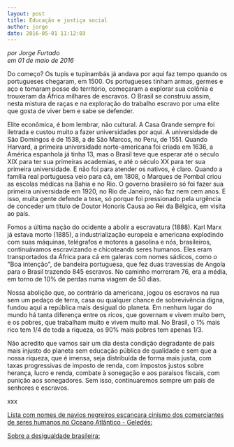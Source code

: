 ```yaml
---
layout: post
title: Educação e justiça social
author: jorge
date: 2016-05-01 11:12:03
---
```

*por Jorge Furtado*\
*em 01 de maio de 2016*

Do começo? Os tupis e tupinambás já andava por aqui faz tempo quando os portugueses chegaram, em 1500. Os portugueses tinham armas, germes e aço e tomaram posse do território, começaram a explorar sua colônia e trouxeram da África milhares de escravos. O Brasil se construiu assim, nesta mistura de raças e na exploração do trabalho escravo por uma elite que gosta de viver bem e sabe se defender.

Elite econômica, é bom lembrar, não cultural. A Casa Grande sempre foi iletrada e custou muito a fazer universidades por aqui. A universidade de São Domingos é de 1538, a de São Marcos, no Peru, de 1551. Quando Harvard, a primeira universidade norte-americana foi criada em 1636, a América espanhola já tinha 13, mas o Brasil teve que esperar até o século XIX para ter sua primeiras academias, e até o século XX para ter sua primeira universidade. E não foi para atender os nativos, é claro. Quando a família real portuguesa veio para cá, em 1808, o Marques de Pombal criou as escolas médicas na Bahia e no Rio. O governo brasileiro só foi fazer sua primeira universidade em 1920, no Rio de Janeiro, não faz nem cem anos. E isso, muita gente defende a tese, só porque foi pressionado pela urgência de conceder um título de Doutor Honoris Causa ao Rei da Bélgica, em visita ao país.

Fomos a última nação do ocidente a abolir a escravatura (1888). Karl Marx já estava morto (1885), a industrialização europeia e americana explodindo com suas máquinas, telégrafos e motores a gasolina e nós, brasileiros, continuávamos escravizando e chicoteando seres humanos. Eles eram transportados da África para cá em galeras com nomes sádicos, como o "Boa intenção", de bandeira portuguesa, que fez duas travessias de Angola para o Brasil trazendo 845 escravos. No caminho morreram 76, era a média, em torno de 10% de perdas numa viagem de 50 dias.

Nossa abolição que, ao contrário da americana, jogou os escravos na rua sem um pedaço de terra, casa ou qualquer chance de sobrevivência digna, fundou aqui a república mais desigual do planeta. Em nenhum lugar do mundo há tanta diferença entre os ricos, que governam e vivem muito bem, e os pobres, que trabalham muito e vivem muito mal. No Brasil, o 1% mais rico tem 1/4 de toda a riqueza, os 90% mais pobres tem apenas 1/3.

Não acredito que vamos sair um dia desta condição degradante de país mais injusto do planeta sem educação pública de qualidade e sem que a nossa riqueza, que é imensa, seja distribuída de forma mais justa, com taxas progressivas de imposto de renda, com impostos justos sobre herança, lucro e renda, combate à sonegação e aos paraísos fiscais, com punição aos sonegadores. Sem isso, continuaremos sempre um país de senhores e escravos.

xxx

[Lista com nomes de navios negreiros escancara cinismo dos comerciantes de seres humanos no Oceano Atlântico - Geledés:](http://www.geledes.org.br/lista-com-nomes-de-navios-negreiros-escancara-cinismo-dos-comerciantes-de-seres-humanos-no-oceano-atlantico/#ixzz47PbgKOdL)

[Sobre a desigualdade brasileira:](http://www.cartacapital.com.br/economia/brasil-um-dos-paises-mais-desigu...)